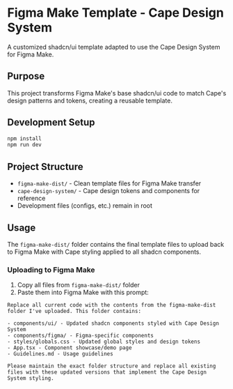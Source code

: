 # Figma Make Template - Cape Design System

A customized shadcn/ui template adapted to use the Cape Design System for Figma Make.

## Purpose

This project transforms Figma Make's base shadcn/ui code to match Cape's design patterns and tokens, creating a reusable template.

## Development Setup

```bash
npm install
npm run dev
```

## Project Structure

- `figma-make-dist/` - Clean template files for Figma Make transfer
- `cape-design-system/` - Cape design tokens and components for reference
- Development files (configs, etc.) remain in root

## Usage

The `figma-make-dist/` folder contains the final template files to upload back to Figma Make with Cape styling applied to all shadcn components.

### Uploading to Figma Make

1. Copy all files from `figma-make-dist/` folder
2. Paste them into Figma Make with this prompt:

```
Replace all current code with the contents from the figma-make-dist folder I've uploaded. This folder contains:

- components/ui/ - Updated shadcn components styled with Cape Design System
- components/figma/ - Figma-specific components  
- styles/globals.css - Updated global styles and design tokens
- App.tsx - Component showcase/demo page
- Guidelines.md - Usage guidelines

Please maintain the exact folder structure and replace all existing files with these updated versions that implement the Cape Design System styling.
``` 